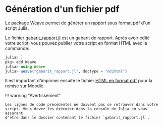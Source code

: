 # Génération d'un fichier pdf

Le package [Weave](http://weavejl.mpastell.com/stable/) permet de générer un
rapport sous format pdf d'un script Julia.

Le fichier [gabarit_rapport.jl](../gabarit_rapport.jl) est un gabarit de
rapport. Après avoir édité votre script, vous pouvez publier votre script en
format HTML avec la commande:

```julia
julia> ]
pkg> add Weave
julia> using Weave
julia> weave("gabarit_rapport.jl", doctype = "md2html")
```
Il est important d'imprimer ensuite le fichier [HTML en format pdf](https://www.sejda.com/fr/html-to-pdf) pour la remise
sur Moodle.

!!! warning "Avertissement"

    Les lignes de code précédentes ne doivent pas se retrouver dans votre
    script. Vous devez les éxécuter dans la console de Julia en vous assurant
    d'être dans le dossier contenant le fichier `gabarit_rapport.jl`.

